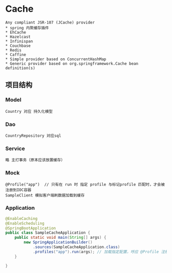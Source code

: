 # Cache
```text
Any compliant JSR-107 (JCache) provider
* spring 内聚缓存插件
* EhCache
* Hazelcast
* Infinispan
* Couchbase
* Redis
* Caffine
* Simple provider based on ConcurrentHashMap
* Generic provider based on org.springframework.Cache bean definition(s)
```

## 项目结构
### Model
```text
Country 对应 持久化模型
```
### Dao
```text
CountryRepository 对应sql
```
### Service
```text
略 主打事务（原本应该放置缓存）
```
### Mock
```text
@Profile("app")  // 只有在 run 时 指定 profile 与标记profile 匹配时，才会被注册到IOC容器
SampleClient 模拟客户端刷数据加载到缓存
```
### Application
```java
@EnableCaching
@EnableScheduling
@SpringBootApplication
public class SampleCacheApplication {
	public static void main(String[] args) {
		new SpringApplicationBuilder()
            .sources(SampleCacheApplication.class) 
            .profiles("app").run(args); // 加载指定配置，呼应 @Profile 注解
	}

}
```





